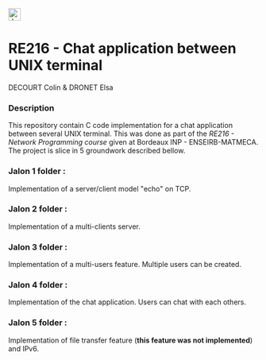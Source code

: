 <img src="https://wikiprogramming.org/wp-content/uploads/2015/05/c-logo.png" alt="drawing" width="25"/>

# RE216 - Chat application between UNIX terminal 

DECOURT Colin & DRONET Elsa

### Description 

This repository contain C code implementation for a chat application between several UNIX terminal. This was done as part of the *RE216 - Network Programming course* given at Bordeaux INP - ENSEIRB-MATMECA. The project is slice in 5 groundwork described bellow. 

### Jalon 1 folder : 

Implementation of a server/client model "echo" on TCP.

### Jalon 2 folder : 

Implementation of a multi-clients server.

### Jalon 3 folder : 

Implementation of a multi-users feature. Multiple users can be created.

### Jalon 4 folder : 

Implementation of the chat application. Users can chat with each others.

### Jalon 5 folder : 

Implementation of file transfer feature (**this feature was not implemented**) and IPv6. 
